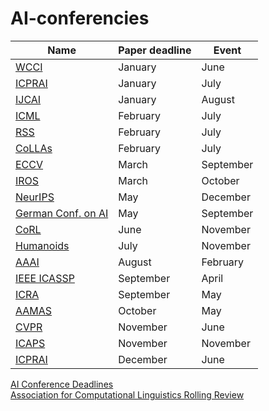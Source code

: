 # AI-conferencies

|Name|Paper deadline|Event|
|---|---|---|
|[WCCI](https://2024.ieeewcci.org)|January|June|
|[ICPRAI](https://brain.korea.ac.kr/icprai2024/index.php)|January|July|
|[IJCAI](https://ijcai24.org)|January|August|
|[ICML](https://icml.cc)|February|July|
|[RSS](https://roboticsconference.org)|February|July|
|[CoLLAs](https://lifelong-ml.cc)|February|July|
|[ECCV](https://eccv2024.ecva.net)|March|September|
|[IROS](https://ieee-iros.org)|March|October|
|[NeurIPS](https://neurips.cc)|May|December|
|[German Conf. on AI](https://www.informatik.uni-wuerzburg.de/ki24)|May|September|
|[CoRL](https://www.corl2023.org)|June|November|
|[Humanoids](https://www.ieee-ras.org/conferences-workshops/fully-sponsored/humanoids)|July|November|
|[AAAI](https://aaai.org/conference/aaai/aaai-25)|August|February|
|[IEEE ICASSP](https://2025.ieeeicassp.org/important-dates)|September|April|
|[ICRA](https://2025.ieee-icra.org)|September|May|
|[AAMAS](https://aamas2025.org)|October|May|
|[CVPR](https://cvpr.thecvf.com)|November|June|
|[ICAPS](https://icaps25.icaps-conference.org)|November|November|
|[ICPRAI](https://brain.korea.ac.kr/icprai2024/importantdate.php)|December|June|

[AI Conference Deadlines](https://aideadlin.es/?sub=ML,CV,CG,NLP,RO,SP,DM,AP,KR,HCI)  
[Association for Computational Linguistics Rolling Review](https://aclrollingreview.org)

